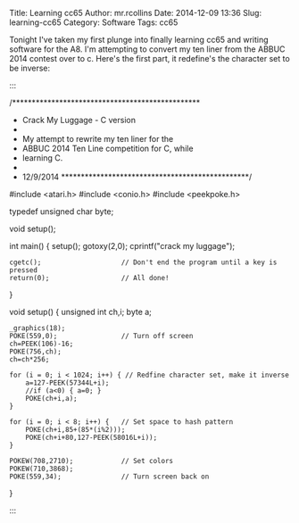 Title: Learning cc65
Author: mr.rcollins
Date: 2014-12-09 13:36
Slug: learning-cc65
Category: Software
Tags: cc65

Tonight I've taken my first plunge into finally learning cc65 and writing software for the A8. I'm attempting to convert my ten liner from the ABBUC 2014 contest over to c. Here's the first part, it redefine's the character set to be inverse:


:::

/************************************************ 
 * Crack My Luggage - C version
 *
 * My attempt to rewrite my ten liner for the
 * ABBUC 2014 Ten Line competition for C, while
 * learning C.
 *
 * 12/9/2014
 ************************************************/

#include <atari.h>
#include <conio.h>
#include <peekpoke.h>

typedef unsigned char byte;

void setup();

int main()
{
    setup();
    gotoxy(2,0);
    cprintf("crack my luggage");

    cgetc();                    // Don't end the program until a key is pressed
    return(0);                  // All done!
}

void setup() {
    unsigned int ch,i;
    byte a;

    _graphics(18);
    POKE(559,0);                // Turn off screen
    ch=PEEK(106)-16;
    POKE(756,ch);
    ch=ch*256;

    for (i = 0; i < 1024; i++) { // Redfine character set, make it inverse
        a=127-PEEK(57344L+i);
        //if (a<0) { a=0; }
        POKE(ch+i,a);
    }

    for (i = 0; i < 8; i++) {   // Set space to hash pattern
        POKE(ch+i,85+(85*(i%2)));
        POKE(ch+i+80,127-PEEK(58016L+i));
    }

    POKEW(708,2710);            // Set colors
    POKEW(710,3868);
    POKE(559,34);               // Turn screen back on
}

:::
